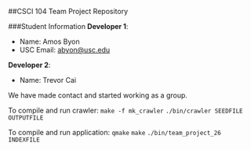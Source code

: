 ##CSCI 104 Team Project Repository

###Student Information
**Developer 1**:
  + Name: Amos Byon
  + USC Email: abyon@usc.edu

**Developer 2**:
  + Name: Trevor Cai

We have made contact and started working as a group.

To compile and run crawler:
`make -f mk_crawler`
`./bin/crawler SEEDFILE OUTPUTFILE`

To compile and run application:
`qmake`
`make`
`./bin/team_project_26 INDEXFILE`
